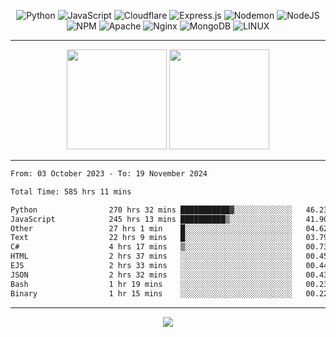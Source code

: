 <div align="center">
  
![Python](https://img.shields.io/badge/python-3670A0?style=for-the-badge&logo=python&logoColor=ffdd54) ![JavaScript](https://img.shields.io/badge/javascript-%23323330.svg?style=for-the-badge&logo=javascript&logoColor=%23F7DF1E) ![Cloudflare](https://img.shields.io/badge/Cloudflare-F38020?style=for-the-badge&logo=Cloudflare&logoColor=white) ![Express.js](https://img.shields.io/badge/express.js-%23404d59.svg?style=for-the-badge&logo=express&logoColor=%2361DAFB) ![Nodemon](https://img.shields.io/badge/NODEMON-%23323330.svg?style=for-the-badge&logo=nodemon&logoColor=%BBDEAD) ![NodeJS](https://img.shields.io/badge/node.js-6DA55F?style=for-the-badge&logo=node.js&logoColor=white) ![NPM](https://img.shields.io/badge/NPM-%23CB3837.svg?style=for-the-badge&logo=npm&logoColor=white) ![Apache](https://img.shields.io/badge/apache-%23D42029.svg?style=for-the-badge&logo=apache&logoColor=white) ![Nginx](https://img.shields.io/badge/nginx-%23009639.svg?style=for-the-badge&logo=nginx&logoColor=white) ![MongoDB](https://img.shields.io/badge/MongoDB-%234ea94b.svg?style=for-the-badge&logo=mongodb&logoColor=white) ![LINUX](https://img.shields.io/badge/Linux-FCC624?style=for-the-badge&logo=linux&logoColor=black)

---


<img src="https://github-readme-streak-stats.herokuapp.com/?user=anotherrandomonline&theme=react" height="160"/>
  
<img src="https://github-readme-stats.vercel.app/api?username=anotherrandomonline&show_icons=true&include_all_commits=true&theme=react" height="160"/>
</div>

---

<!--START_SECTION:waka-->

```txt
From: 03 October 2023 - To: 19 November 2024

Total Time: 585 hrs 11 mins

Python                270 hrs 32 mins ███████████▓░░░░░░░░░░░░░   46.23 %
JavaScript            245 hrs 13 mins ██████████▒░░░░░░░░░░░░░░   41.90 %
Other                 27 hrs 1 min    █░░░░░░░░░░░░░░░░░░░░░░░░   04.62 %
Text                  22 hrs 9 mins   █░░░░░░░░░░░░░░░░░░░░░░░░   03.79 %
C#                    4 hrs 17 mins   ▒░░░░░░░░░░░░░░░░░░░░░░░░   00.73 %
HTML                  2 hrs 37 mins   ░░░░░░░░░░░░░░░░░░░░░░░░░   00.45 %
EJS                   2 hrs 33 mins   ░░░░░░░░░░░░░░░░░░░░░░░░░   00.44 %
JSON                  2 hrs 32 mins   ░░░░░░░░░░░░░░░░░░░░░░░░░   00.43 %
Bash                  1 hr 19 mins    ░░░░░░░░░░░░░░░░░░░░░░░░░   00.23 %
Binary                1 hr 15 mins    ░░░░░░░░░░░░░░░░░░░░░░░░░   00.22 %
```

<!--END_SECTION:waka-->

---

<div align="center">
  
![](https://github-profile-trophy.vercel.app/?username=anotherrandomonline&theme=darkhub&no-frame=true&no-bg=true&margin-w=4)

</div>
